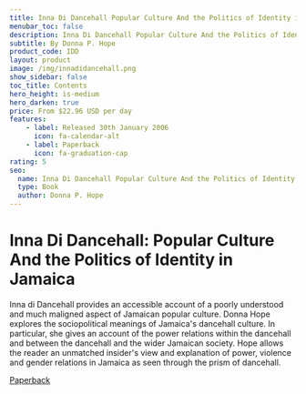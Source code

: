 ```yaml
---
title: Inna Di Dancehall Popular Culture And the Politics of Identity in Jamaica
menubar_toc: false
description: Inna Di Dancehall Popular Culture And the Politics of Identity in Jamaica
subtitle: By Donna P. Hope
product_code: IDD
layout: product
image: /img/innadidancehall.png
show_sidebar: false
toc_title: Contents
hero_height: is-medium
hero_darken: true
price: From $22.96 USD per day
features:
    - label: Released 30th January 2006 
      icon: fa-calendar-alt
    - label: Paperback
      icon: fa-graduation-cap
rating: 5
seo:
  name: Inna Di Dancehall Popular Culture And the Politics of Identity in Jamaica
  type: Book
  author: Donna P. Hope
---
```


# Inna Di Dancehall: Popular Culture And the Politics of Identity in Jamaica

Inna di Dancehall provides an accessible account of a poorly understood and much maligned aspect of Jamaican popular culture. Donna Hope explores the sociopolitical meanings of Jamaica's dancehall culture. In particular, she gives an account of the power relations within the dancehall and between the dancehall and the wider Jamaican society. Hope allows the reader an unmatched insider's view and explanation of power, violence and gender relations in Jamaica as seen through the prism of dancehall. 

<div class="buttons is-centered">
<a href="https://www.amazon.com/gp/product/9766401683/ref=dbs_a_def_rwt_bibl_vppi_i5" class="button is-info" target="_blank">Paperback</a>
</div>

